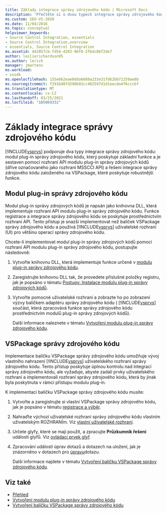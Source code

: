 ```yaml
---
title: Základy integrace správy zdrojového kódu | Microsoft Docs
description: 'Přečtěte si o dvou typech integrace správy zdrojového kódu, které podporuje Visual Studio: modul plug-in správy zdrojových kódů a řešení správy zdrojového kódu založeného na VSPackage.'
ms.custom: SEO-VS-2020
ms.date: 11/04/2016
ms.topic: conceptual
helpviewer_keywords:
- Source Control Integration, essentials
- Source Control Integration,overview
- essentials, Source Control Integration
ms.assetid: 442057cb-fd54-4283-96f8-2f6dc8bf2de7
author: leslierichardson95
ms.author: lerich
manager: jmartens
ms.workload:
- vssdk
ms.openlocfilehash: 155e662eae0dda6689a233e31fd62bb72259ae8b
ms.sourcegitcommit: f2916d8fd296b92cc402597d1d1eecda4f6cccbf
ms.translationtype: MT
ms.contentlocale: cs-CZ
ms.lasthandoff: 03/25/2021
ms.locfileid: "105069332"
---
```

# <a name="source-control-integration-essentials"></a>Základy integrace správy zdrojového kódu
[!INCLUDE[vsprvs](../../code-quality/includes/vsprvs_md.md)] podporuje dva typy integrace správy zdrojového kódu: modul plug-in správy zdrojového kódu, který poskytuje základní funkce a je sestaven pomocí rozhraní API modulu plug-in správy zdrojových kódů (dříve označovaného jako rozhraní MSSCCI API) a řešení integrace správy zdrojového kódu založeného na VSPackage, které poskytuje robustnější funkce.

## <a name="source-control-plug-in"></a>Modul plug-in správy zdrojového kódu
 Modul plug-in správy zdrojových kódů je napsán jako knihovna DLL, která implementuje rozhraní API modulu plug-in správy zdrojového kódu. Funkce registrace a integrace správy zdrojového kódu se poskytuje prostřednictvím rozhraní API. Tento přístup je snazší implementovat než balíček VSPackage správy zdrojového kódu a používá [!INCLUDE[vsprvs](../../code-quality/includes/vsprvs_md.md)] uživatelské rozhraní (UI) pro většinu operací správy zdrojového kódu.

 Chcete-li implementovat modul plug-in správy zdrojových kódů pomocí rozhraní API modulu plug-in správy zdrojového kódu, postupujte následovně:

1. Vytvořte knihovnu DLL, která implementuje funkce určené v [modulu plug-in správy zdrojového kódu](../../extensibility/source-control-plug-ins.md).

2. Zaregistrujte knihovnu DLL tak, že provedete příslušné položky registru, jak je popsáno v tématu [Postupy: Instalace modulu plug-in správy zdrojových kódů](../../extensibility/internals/how-to-install-a-source-control-plug-in.md).

3. Vytvořte pomocné uživatelské rozhraní a zobrazte ho po zobrazení výzvy balíčkem adaptéru správy zdrojového kódu ( [!INCLUDE[vsprvs](../../code-quality/includes/vsprvs_md.md)] součást, která zpracovává funkce správy zdrojového kódu prostřednictvím modulů plug-in správy zdrojových kódů).

   Další informace naleznete v tématu [Vytvoření modulu plug-in správy zdrojového kódu](../../extensibility/internals/creating-a-source-control-plug-in.md).

## <a name="source-control-vspackage"></a>VSPackage správy zdrojového kódu
 Implementace balíčku VSPackage správy zdrojového kódu umožňuje vývoj vlastního nahrazení [!INCLUDE[vsprvs](../../code-quality/includes/vsprvs_md.md)] uživatelského rozhraní správy zdrojového kódu. Tento přístup poskytuje úplnou kontrolu nad integrací správy zdrojového kódu, ale vyžaduje, abyste zadali prvky uživatelského rozhraní a implementovali rozhraní správy zdrojového kódu, která by jinak byla poskytnuta v rámci přístupu modulu plug-in.

 K implementaci balíčku VSPackage správy zdrojového kódu musíte:

1. Vytvořte a zaregistrujte si vlastní VSPackage správy zdrojového kódu, jak je popsáno v tématu [registrace a výběr](../../extensibility/internals/registration-and-selection-source-control-vspackage.md).

2. Nahraďte výchozí uživatelské rozhraní správy zdrojového kódu vlastním uživatelským ROZHRANÍm. Viz [vlastní uživatelské rozhraní](../../extensibility/internals/custom-user-interface-source-control-vspackage.md).

3. Určete glyfy, které se mají použít, a zpracujte **Průzkumník řešení** události glyfů. Viz [ovládací prvek glyf](../../extensibility/internals/glyph-control-source-control-vspackage.md).

4. Zpracování událostí úprav dotazů a dotazech na uložení, jak je znázorněno v dotazech pro [úpravu](../../extensibility/internals/query-edit-query-save-source-control-vspackage.md)dotazu.

   Další informace najdete v tématu [Vytvoření balíčku VSPackage správy zdrojového kódu](../../extensibility/internals/creating-a-source-control-vspackage.md).

## <a name="see-also"></a>Viz také
- [Přehled](../../extensibility/internals/source-control-integration-overview.md)
- [Vytvoření modulu plug-in správy zdrojového kódu](../../extensibility/internals/creating-a-source-control-plug-in.md)
- [Vytvoření balíčku VSPackage správy zdrojového kódu](../../extensibility/internals/creating-a-source-control-vspackage.md)
